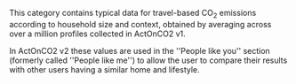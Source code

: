 This category contains typical data for travel-based CO<sub>2</sub> emissions
according to household size and context, obtained by averaging across
over a million profiles collected in ActOnCO2 v1.

In ActOnCO2 v2 these values are used in the ''People like you'' section
(formerly called ''People like me'') to allow the user to compare their
results with other users having a similar home and lifestyle.

